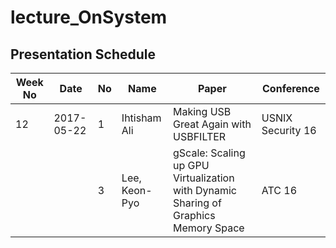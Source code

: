 # lecture_OnSystem
## Presentation Schedule

| Week No | Date | No | Name | Paper | Conference |
| ---- | ---- | ---- | ---- | ---- | ---- |
| 12 | 2017-05-22 | 1 |  Ihtisham Ali | Making USB Great Again with USBFILTER | USNIX Security 16 |
|   |   | 3 | Lee, Keon-Pyo | gScale: Scaling up GPU Virtualization with Dynamic Sharing of Graphics Memory Space | ATC 16 |
